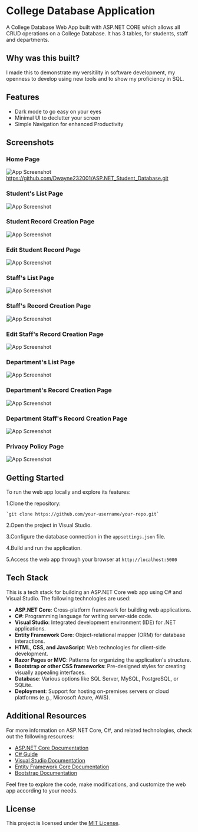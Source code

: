
# College Database Application

A College Database Web App built with ASP.NET CORE which allows all CRUD operations on a College Database. It has 3 tables, for students, staff and departments.


## Why was this built?

I made this to demonstrate my versitility in software development, my openness to develop using new tools and to show my proficiency in SQL.
## Features

- Dark mode to go easy on your eyes
- Minimal UI to declutter your screen
- Simple Navigation for enhanced Productivity



## Screenshots

### Home Page

![App Screenshot](https://github.com/Dwayne232001/ASP.NET_Student_Database/blob/master/.jpg?raw=true)
https://github.com/Dwayne232001/ASP.NET_Student_Database.git

### Student's List Page

![App Screenshot](/Images/)

### Student Record Creation Page

![App Screenshot](/Images/)

### Edit Student Record Page

![App Screenshot](/Images/)

### Staff's List Page

![App Screenshot](/Images/)

### Staff's Record Creation Page

![App Screenshot](/Images/)

### Edit Staff's Record Creation Page

![App Screenshot](/Images/)

### Department's List Page

![App Screenshot](/Images/)

### Department's Record Creation Page

![App Screenshot](/Images/)

### Department Staff's Record Creation Page

![App Screenshot](/Images/)

### Privacy Policy Page

![App Screenshot](/Images/)



Getting Started
---------------

To run the web app locally and explore its features:

1.Clone the repository:
    
    `git clone https://github.com/your-username/your-repo.git`

2.Open the project in Visual Studio.
    
3.Configure the database connection in the `appsettings.json` file.
    
4.Build and run the application.
    
5.Access the web app through your browser at `http://localhost:5000`

Tech Stack
--------------------

This is a tech stack for building an ASP.NET Core web app using C# and Visual Studio. The following technologies are used:

*   **ASP.NET Core**: Cross-platform framework for building web applications.
*   **C#**: Programming language for writing server-side code.
*   **Visual Studio**: Integrated development environment (IDE) for .NET applications.
*   **Entity Framework Core**: Object-relational mapper (ORM) for database interactions.
*   **HTML, CSS, and JavaScript**: Web technologies for client-side development.
*   **Razor Pages or MVC**: Patterns for organizing the application's structure.
*   **Bootstrap or other CSS frameworks**: Pre-designed styles for creating visually appealing interfaces.
*   **Database**: Various options like SQL Server, MySQL, PostgreSQL, or SQLite.
*   **Deployment**: Support for hosting on-premises servers or cloud platforms (e.g., Microsoft Azure, AWS).

Additional Resources
--------------------

For more information on ASP.NET Core, C#, and related technologies, check out the following resources:

*   [ASP.NET Core Documentation](https://docs.microsoft.com/aspnet/core)
*   [C# Guide](https://docs.microsoft.com/dotnet/csharp)
*   [Visual Studio Documentation](https://docs.microsoft.com/visualstudio)
*   [Entity Framework Core Documentation](https://docs.microsoft.com/ef/core)
*   [Bootstrap Documentation](https://getbootstrap.com/docs)

Feel free to explore the code, make modifications, and customize the web app according to your needs.



## License

This project is licensed under the [MIT License](LICENSE).
